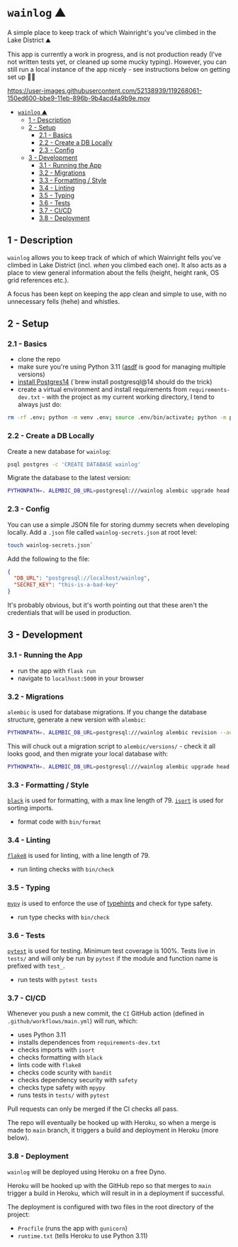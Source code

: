 # `wainlog` ⛰

A simple place to keep track of which Wainright's you've climbed in the Lake District ⛰

This app is currently a work in progress, and is not production ready (I've not written tests yet, or cleaned up some mucky typing). However, you can still run a local instance of the app nicely - see instructions below on getting set up 🤸‍♀️

https://user-images.githubusercontent.com/52138939/119268061-150ed600-bbe9-11eb-896b-9b4acd4a9b9e.mov

- [`wainlog` ⛰](#wainlog-)
  - [1 - Description](#1---description)
  - [2 - Setup](#2---setup)
    - [2.1 - Basics](#21---basics)
    - [2.2 - Create a DB Locally](#22---create-a-db-locally)
    - [2.3 - Config](#23---config)
  - [3 - Development](#3---development)
    - [3.1 - Running the App](#31---running-the-app)
    - [3.2 - Migrations](#32---migrations)
    - [3.3 - Formatting / Style](#33---formatting--style)
    - [3.4 - Linting](#34---linting)
    - [3.5 - Typing](#35---typing)
    - [3.6 - Tests](#36---tests)
    - [3.7 - CI/CD](#37---cicd)
    - [3.8 - Deployment](#38---deployment)

## 1 - Description

`wainlog` allows you to keep track of which of which Wainright fells you've climbed in Lake District (incl. *when* you climbed each one). It also acts as a place to view general information about the fells (height, height rank, OS grid references etc.).

A focus has been kept on keeping the app clean and simple to use, with no unnecessary fells (hehe) and whistles.

## 2 - Setup

### 2.1 - Basics

- clone the repo
- make sure you're using Python 3.11 ([asdf](https://asdf-vm.com/#/) is good for managing multiple versions)
- [install Postgres14](https://formulae.brew.sh/formula/postgresql@14) (`brew install postgresql@14 should do the trick)
- create a virtual environment and install requirements from `requirements-dev.txt` - with the project as my current working directory, I tend to always just do:

```zsh
rm -rf .env; python -m venv .env; source .env/bin/activate; python -m pip install -U pip; python -m pip install -r requirements-dev.txt;
```

### 2.2 - Create a DB Locally

Create a new database for `wainlog`:

```zsh
psql postgres -c 'CREATE DATABASE wainlog'
```

Migrate the database to the latest version:

```zsh
PYTHONPATH=. ALEMBIC_DB_URL=postgresql:///wainlog alembic upgrade head
```

### 2.3 - Config

You can use a simple JSON file for storing dummy secrets when developing locally. Add a `.json` file called `wainlog-secrets.json` at root level:

```zsh
touch wainlog-secrets.json`
```

Add the following to the file:

```json
{   
  "DB_URL": "postgresql://localhost/wainlog",
  "SECRET_KEY": "this-is-a-bad-key"
}
```

It's probably obvious, but it's worth pointing out that these aren't the credentials that will be used in production.

## 3 - Development

### 3.1 - Running the App

- run the app with `flask run`
- navigate to `localhost:5000` in your browser

### 3.2 - Migrations

`alembic` is used for database migrations. If you change the database structure, generate a new version with `alembic`:

```zsh
PYTHONPATH=. ALEMBIC_DB_URL=postgresql:///wainlog alembic revision --autogenerate -m 'some boring short description'
```

This will chuck out a migration script to `alembic/versions/` - check it all looks good, and then migrate your local database with:

```zsh
PYTHONPATH=. ALEMBIC_DB_URL=postgresql:///wainlog alembic upgrade head
```

### 3.3 - Formatting / Style

[`black`](https://github.com/psf/black) is used for formatting, with a max line length of 79. [`isort`](https://pycqa.github.io/isort/) is used for sorting imports.

- format code with `bin/format`

### 3.4 - Linting

[`flake8`](https://flake8.pycqa.org/en/latest/) is used for linting, with a line length of 79.

- run linting checks with `bin/check`

### 3.5 - Typing

[`mypy`](http://mypy-lang.org/) is used to enforce the use of [typehints](https://www.python.org/dev/peps/pep-0484/) and check for type safety.

- run type checks with `bin/check`

### 3.6 - Tests

[`pytest`](https://docs.pytest.org/en/stable/index.html) is used for testing. Minimum test coverage is 100%. Tests live in `tests/` and will only be run by `pytest` if the module and function name is prefixed with `test_`. 

- run tests with `pytest tests`

### 3.7 - CI/CD

Whenever you push a new commit, the `CI` GitHub action (defined in `.github/workflows/main.yml`) will run, which:

- uses Python 3.11
- installs dependences from `requirements-dev.txt`
- checks imports with `isort`
- checks formatting with `black`
- lints code with `flake8`
- checks code scurity with `bandit`
- checks dependency security with `safety`
- checks type safety with `mpypy`
- runs tests in `tests/` with `pytest`

Pull requests can only be merged if the CI checks all pass.

The repo will eventually be hooked up with Heroku, so when a merge is made to `main` branch, it triggers a build and deployment in Heroku (more below).

### 3.8 - Deployment

`wainlog` will be deployed using Heroku on a free Dyno.

Heroku will be hooked up with the GitHub repo so that merges to `main` trigger a build in Heroku, which will result in in a deployment if successful.

The deployment is configured with two files in the root directory of the project:

- `Procfile` (runs the app with `gunicorn`)
- `runtime.txt` (tells Heroku to use Python 3.11)
